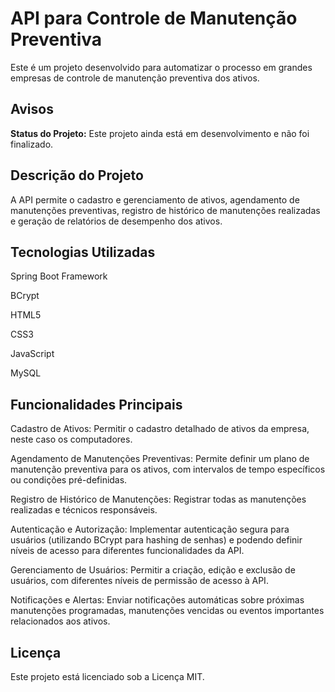 # API para Controle de Manutenção Preventiva
Este é um projeto desenvolvido para automatizar o processo em grandes empresas de controle de manutenção preventiva dos ativos.

## Avisos

**Status do Projeto:** Este projeto ainda está em desenvolvimento e não foi finalizado.

## Descrição do Projeto
A API permite o cadastro e gerenciamento de ativos, agendamento de manutenções preventivas, registro de histórico de manutenções realizadas e geração de relatórios de desempenho dos ativos.

## Tecnologias Utilizadas
Spring Boot Framework

BCrypt

HTML5

CSS3

JavaScript

MySQL

## Funcionalidades Principais

Cadastro de Ativos: Permitir o cadastro detalhado de ativos da empresa, neste caso os computadores.

Agendamento de Manutenções Preventivas: Permite definir um plano de manutenção preventiva para os ativos, com intervalos de tempo específicos ou condições pré-definidas.

Registro de Histórico de Manutenções: Registrar todas as manutenções realizadas e técnicos responsáveis.

Autenticação e Autorização: Implementar autenticação segura para usuários (utilizando BCrypt para hashing de senhas) e podendo definir níveis de acesso para diferentes funcionalidades da API.

Gerenciamento de Usuários: Permitir a criação, edição e exclusão de usuários, com diferentes níveis de permissão de acesso à API.

Notificações e Alertas: Enviar notificações automáticas sobre próximas manutenções programadas, manutenções vencidas ou eventos importantes relacionados aos ativos.

## Licença
Este projeto está licenciado sob a Licença MIT.

